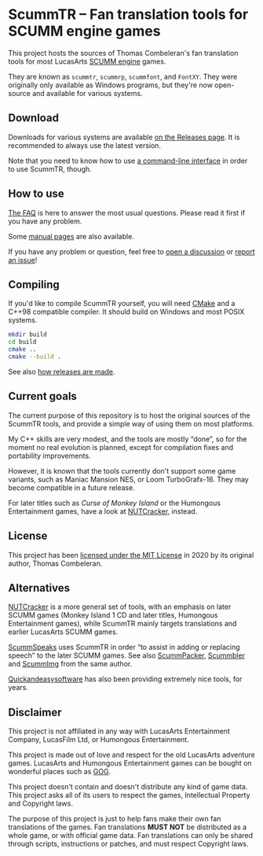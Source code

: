 # ScummTR – Fan translation tools for SCUMM engine games

This project hosts the sources of Thomas Combeleran's fan translation tools for most LucasArts [SCUMM engine](https://en.wikipedia.org/wiki/SCUMM) games.

They are known as `scummtr`, `scummrp`, `scummfont`, and `FontXY`. They were originally only available as Windows programs, but they're now open-source and available for various systems.

## Download

Downloads for various systems are available [on the Releases page](https://github.com/dwatteau/scummtr/releases). It is recommended to always use the latest version.

Note that you need to know how to use [a command-line interface](https://en.wikipedia.org/wiki/Command-line_interface) in order to use ScummTR, though.

## How to use

[The FAQ](FAQ.md) is here to answer the most usual questions. Please read it first if you have any problem.

Some [manual pages](man/txt/) are also available.

If you have any problem or question, feel free to [open a discussion](https://github.com/dwatteau/scummtr/discussions/new) or [report an issue](https://github.com/dwatteau/scummtr/issues/new/choose)!

## Compiling

If you'd like to compile ScummTR yourself, you will need [CMake](https://cmake.org) and a C++98 compatible compiler. It should build on Windows and most POSIX systems.

```sh
mkdir build
cd build
cmake ..
cmake --build .
```

See also [how releases are made](releases/README.md).

## Current goals

The current purpose of this repository is to host the original sources of the ScummTR tools, and provide a simple way of using them on most platforms.

My C++ skills are very modest, and the tools are mostly “done”, so for the moment no real evolution is planned, except for compilation fixes and portability improvements.

However, it is known that the tools currently don't support some game variants, such as Maniac Mansion NES, or Loom TurboGrafx-16. They may become compatible in a future release.

For later titles such as *Curse of Monkey Island* or the Humongous Entertainment games, have a look at [NUTCracker](https://github.com/BLooperZ/nutcracker), instead.

## License

This project has been [licensed under the MIT License](COPYING) in 2020 by its original author, Thomas Combeleran.

## Alternatives

[NUTCracker](https://github.com/BLooperZ/nutcracker) is a more general set of tools, with an emphasis on later SCUMM games (Monkey Island 1 CD and later titles, Humongous Entertainment games), while ScummTR mainly targets translations and earlier LucasArts SCUMM games.

[ScummSpeaks](http://www.jestarjokin.net/apps/scummspeaks/) uses ScummTR in order “to assist in adding or replacing speech” to the later SCUMM games. See also [ScummPacker](http://www.jestarjokin.net/apps/scummpacker/), [Scummbler](http://www.jestarjokin.net/apps/scummbler/) and [ScummImg](http://www.jestarjokin.net/apps/scummimg/) from the same author.

[Quickandeasysoftware](https://quickandeasysoftware.net/software) has also been providing extremely nice tools, for years.

## Disclaimer

This project is not affiliated in any way with LucasArts Entertainment Company, LucasFilm Ltd, or Humongous Entertainment.

This project is made out of love and respect for the old LucasArts adventure games. LucasArts and Humongous Entertainment games can be bought on wonderful places such as [GOG](https://www.gog.com/games?devpub=lucasfilm&page=1&sort=title).

This project doesn't contain and doesn't distribute any kind of game data. This project asks all of its users to respect the games, Intellectual Property and Copyright laws.

The purpose of this project is just to help fans make their own fan translations of the games. Fan translations **MUST NOT** be distributed as a whole game, or with official game data. Fan translations can only be shared through scripts, instructions or patches, and must respect Copyright laws.
